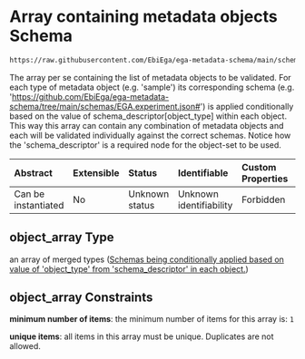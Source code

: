 # Array containing metadata objects Schema

```txt
https://raw.githubusercontent.com/EbiEga/ega-metadata-schema/main/schemas/EGA.object-set.json#/properties/object_array
```

The array per se containing the list of metadata objects to be validated. For each type of metadata object (e.g. 'sample') its corresponding schema (e.g. '<https://github.com/EbiEga/ega-metadata-schema/tree/main/schemas/EGA.experiment.json#>') is applied conditionally based on the value of schema\_descriptor\[object\_type] within each object. This way this array can contain any combination of metadata objects and each will be validated individually against the correct schemas. Notice how the 'schema\_descriptor' is a required node for the object-set to be used.

| Abstract            | Extensible | Status         | Identifiable            | Custom Properties | Additional Properties | Access Restrictions | Defined In                                                                           |
| :------------------ | :--------- | :------------- | :---------------------- | :---------------- | :-------------------- | :------------------ | :----------------------------------------------------------------------------------- |
| Can be instantiated | No         | Unknown status | Unknown identifiability | Forbidden         | Allowed               | none                | [EGA.object-set.json\*](../../../schemas/EGA.object-set.json "open original schema") |

## object\_array Type

an array of merged types ([Schemas being conditionally applied based on value of 'object\_type' from 'schema\_descriptor' in each object.](ega-15-properties-array-containing-metadata-objects-schemas-being-conditionally-applied-based-on-value-of-object_type-from-schema_descriptor-in-each-object.md))

## object\_array Constraints

**minimum number of items**: the minimum number of items for this array is: `1`

**unique items**: all items in this array must be unique. Duplicates are not allowed.
